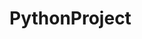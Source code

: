 # PythonProject
<!-- 
This repository is to learn beginner and advanced level python programming
Anurag Sinha is my mentor. He works in Red Hat as a Python QE and he will 
mentoring me through out in this project.
 -->
